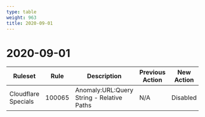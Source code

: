 ```yaml
---
type: table
weight: 963
title: 2020-09-01
---
```


# 2020-09-01

<TableWrap><table style="width: 100%">

<thead>
  <tr>
    <th>Ruleset</th>
    <th>Rule</th>
    <th>Description</th>
    <th>Previous Action</th>
    <th>New Action</th>
  </tr>
</thead>
<tbody>
  <tr>
    <td>Cloudflare Specials</td>
    <td>100065</td>
    <td>Anomaly:URL:Query String - Relative Paths</td>
    <td>N/A</td>
    <td>Disabled</td>
  </tr>
</tbody>

</table></TableWrap>